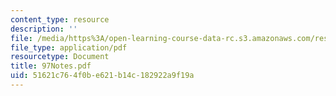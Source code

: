 ```yaml
---
content_type: resource
description: ''
file: /media/https%3A/open-learning-course-data-rc.s3.amazonaws.com/res-12-000-evolution-of-physical-oceanography-spring-2007/51621c764f0be621b14c182922a9f19a_97Notes.pdf
file_type: application/pdf
resourcetype: Document
title: 97Notes.pdf
uid: 51621c76-4f0b-e621-b14c-182922a9f19a
---
```

